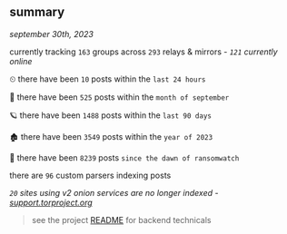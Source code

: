 
## summary
_september 30th, 2023_

currently tracking `163` groups across `293` relays & mirrors - _`121` currently online_

⏲ there have been `10` posts within the `last 24 hours`

🦈 there have been `525` posts within the `month of september`

🪐 there have been `1488` posts within the `last 90 days`

🏚 there have been `3549` posts within the `year of 2023`

🦕 there have been `8239` posts `since the dawn of ransomwatch`

there are `96` custom parsers indexing posts

_`20` sites using v2 onion services are no longer indexed - [support.torproject.org](https://support.torproject.org/onionservices/v2-deprecation/)_

> see the project [README](https://github.com/joshhighet/ransomwatch#ransomwatch--) for backend technicals

